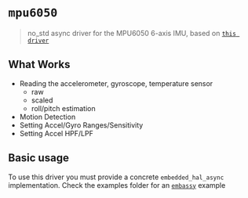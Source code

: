 # `mpu6050`

> no_std async driver for the MPU6050 6-axis IMU, based on [`this driver`](https://github.com/juliangaal/mpu6050)

## What Works

- Reading the accelerometer, gyroscope, temperature sensor
  - raw
  - scaled
  - roll/pitch estimation
- Motion Detection
- Setting Accel/Gyro Ranges/Sensitivity
- Setting Accel HPF/LPF

## Basic usage

To use this driver you must provide a concrete `embedded_hal_async` implementation. Check the examples folder for an
[`embassy`](https://github.com/embassy-rs) example
